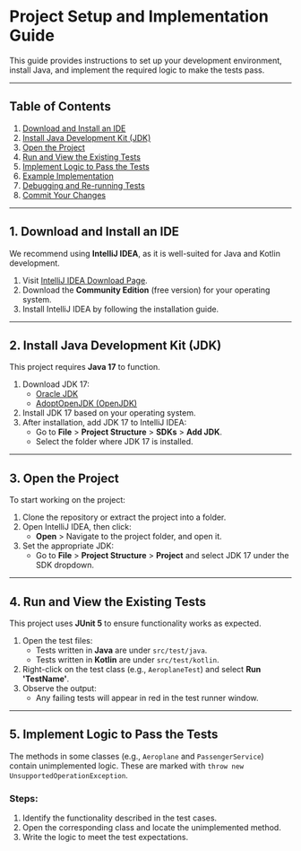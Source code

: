 # Project Setup and Implementation Guide

This guide provides instructions to set up your development environment, install Java, and implement the required logic to make the tests pass.

---

## Table of Contents
1. [Download and Install an IDE](#1-download-and-install-an-ide)
2. [Install Java Development Kit (JDK)](#2-install-java-development-kit-jdk)
3. [Open the Project](#3-open-the-project)
4. [Run and View the Existing Tests](#4-run-and-view-the-existing-tests)
5. [Implement Logic to Pass the Tests](#5-implement-logic-to-pass-the-tests)
6. [Example Implementation](#6-example-implementation)
7. [Debugging and Re-running Tests](#7-debugging-and-re-running-tests)
8. [Commit Your Changes](#8-commit-your-changes)

---

## 1. Download and Install an IDE

We recommend using **IntelliJ IDEA**, as it is well-suited for Java and Kotlin development.

1. Visit [IntelliJ IDEA Download Page](https://www.jetbrains.com/idea/download/).
2. Download the **Community Edition** (free version) for your operating system.
3. Install IntelliJ IDEA by following the installation guide.

---

## 2. Install Java Development Kit (JDK)

This project requires **Java 17** to function.

1. Download JDK 17:
    - [Oracle JDK](https://www.oracle.com/java/technologies/javase-jdk17-downloads.html)
    - [AdoptOpenJDK (OpenJDK)](https://adoptopenjdk.net/)
2. Install JDK 17 based on your operating system.
3. After installation, add JDK 17 to IntelliJ IDEA:
    - Go to **File** > **Project Structure** > **SDKs** > **Add JDK**.
    - Select the folder where JDK 17 is installed.

---

## 3. Open the Project

To start working on the project:

1. Clone the repository or extract the project into a folder.
2. Open IntelliJ IDEA, then click:
    - **Open** > Navigate to the project folder, and open it.
3. Set the appropriate JDK:
    - Go to **File** > **Project Structure** > **Project** and select JDK 17 under the SDK dropdown.

---

## 4. Run and View the Existing Tests

This project uses **JUnit 5** to ensure functionality works as expected.

1. Open the test files:
    - Tests written in **Java** are under `src/test/java`.
    - Tests written in **Kotlin** are under `src/test/kotlin`.
2. Right-click on the test class (e.g., `AeroplaneTest`) and select **Run 'TestName'**.
3. Observe the output:
    - Any failing tests will appear in red in the test runner window.

---

## 5. Implement Logic to Pass the Tests

The methods in some classes (e.g., `Aeroplane` and `PassengerService`) contain unimplemented logic. These are marked with `throw new UnsupportedOperationException`.

### Steps:
1. Identify the functionality described in the test cases.
2. Open the corresponding class and locate the unimplemented method.
3. Write the logic to meet the test expectations.

